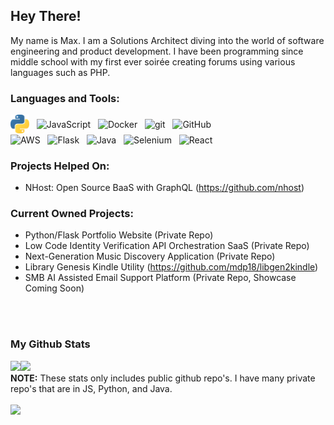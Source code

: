 ## Hey There!
My name is Max. I am a Solutions Architect diving into the world of software engineering and product development. I have been programming since middle school with my first ever soirée creating forums using various languages such as PHP.


### Languages and Tools:
<img align="center" alt="Python" width="30px" src="https://github.com/Aakarsh-B/trying-repos/blob/master/python-5.svg?raw=true"/>&nbsp;&nbsp;</a>
<img align="center" alt="JavaScript" width="30px" src="https://cdn.discordapp.com/attachments/850429790939119709/956590393678499900/icons8-javascript-48.png"/>&nbsp;&nbsp;</a>
<img align="center" alt="Docker" width="30px" src="https://seeklogo.com/images/D/docker-logo-CF97D0124B-seeklogo.com.png" />&nbsp;&nbsp;</a>
<img align="center" alt="git" width="30px" src="https://www.vectorlogo.zone/logos/git-scm/git-scm-icon.svg" />&nbsp;&nbsp;</a>
<img align="center" alt="GitHub" width="30px" src="https://www.iconninja.com/files/604/580/1001/github-development-code-coding-program-programming-icon.svg" />&nbsp;&nbsp;</a>
<br />
<img align="center" alt="AWS" width="36px" src="https://cdn.jsdelivr.net/gh/devicons/devicon/icons/amazonwebservices/amazonwebservices-original-wordmark.svg" />&nbsp;&nbsp;</a>
<img align="center" alt="Flask" width="36px" src="https://cdn.jsdelivr.net/gh/devicons/devicon/icons/flask/flask-original.svg" />&nbsp;&nbsp;</a>
<img align="center" alt="Java" width="36px" src="https://cdn.jsdelivr.net/gh/devicons/devicon/icons/java/java-original-wordmark.svg" />&nbsp;&nbsp;</a>
<img align="center" alt="Selenium" width="36px" src="https://cdn.jsdelivr.net/gh/devicons/devicon/icons/selenium/selenium-original.svg" />&nbsp;&nbsp;</a>
<img align="center" alt="React" width="36px" src="https://cdn.jsdelivr.net/gh/devicons/devicon/icons/react/react-original.svg" />&nbsp;&nbsp;</a>


### Projects Helped On:
- NHost: Open Source BaaS with GraphQL (https://github.com/nhost)

### Current Owned Projects:
- Python/Flask Portfolio Website (Private Repo)
- Low Code Identity Verification API Orchestration SaaS (Private Repo)
- Next-Generation Music Discovery Application (Private Repo)
- Library Genesis Kindle Utility (https://github.com/mdp18/libgen2kindle)
- SMB AI Assisted Email Support Platform (Private Repo, Showcase Coming Soon)
<br />
<br />

### My Github Stats
<a><img height="137px" src="https://github-readme-stats.vercel.app/api?username=mdp18&hide_title=true&hide_border=true&show_icons=true&include_all_commits=true&count_private=true&line_height=21&text_color=000&icon_color=000&theme=default" /><!-- wi*quL3fcV --><img height="137px" src="https://github-readme-stats.vercel.app/api/top-langs/?username=mdp18&hide=html&hide_title=true&hide_border=true&layout=compact&langs_count=10&text_color=000&icon_color=fff&theme=default" /></a>
<br />
<b>NOTE:</b> These stats only includes public github repo's. I have many private repo's that are in JS, Python, and Java.
<br />
<br />
<img src="https://visitor-badge.laobi.icu/badge?page_id=mdp18"/>       
